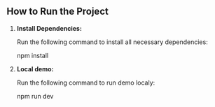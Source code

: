 ## How to Run the Project

1. **Install Dependencies:**

   Run the following command to install all necessary dependencies:

   npm install

2. **Local demo:**

   Run the following command to run demo localy:

   npm run dev
